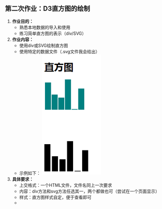 ## 第二次作业：D3直方图的绘制

 1. **作业目的：**
	 - 熟悉本地数据的导入和使用
	 - 练习简单直方图的表示（div/SVG）
 2. **作业内容：**
	 - 使用div或SVG绘制直方图
	 - 使用特定的数据文件（.svg文件我会给出）
	 - 示例如下：
![直方图示例][1]
 3. **具体要求：**
 	- 上交格式：一个HTML文件，文件名同上一次要求
 	- 内容：div方法和svg方法任选其一，两个都做也可（尝试在一个页面显示）
 	- 样式：直方图样式自定，便于查看即可
 	- 


  [1]: ../00-pic/1-1.png